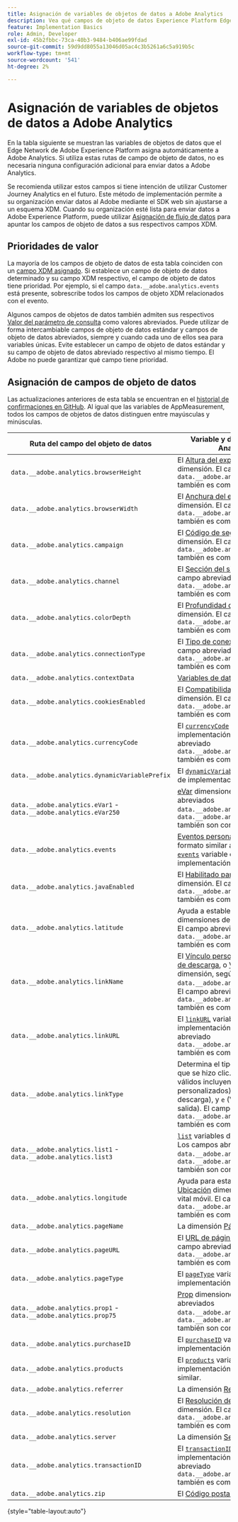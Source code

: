 ```yaml
---
title: Asignación de variables de objetos de datos a Adobe Analytics
description: Vea qué campos de objeto de datos Experience Platform Edge asigna automáticamente a las variables de Analytics.
feature: Implementation Basics
role: Admin, Developer
exl-id: 45b2fbbc-73ca-40b3-9484-b406ae99fdad
source-git-commit: 59d9dd8055a13046d05ac4c3b5261a6c5a919b5c
workflow-type: tm+mt
source-wordcount: '541'
ht-degree: 2%

---
```


# Asignación de variables de objetos de datos a Adobe Analytics

En la tabla siguiente se muestran las variables de objetos de datos que el Edge Network de Adobe Experience Platform asigna automáticamente a Adobe Analytics. Si utiliza estas rutas de campo de objeto de datos, no es necesaria ninguna configuración adicional para enviar datos a Adobe Analytics.

Se recomienda utilizar estos campos si tiene intención de utilizar Customer Journey Analytics en el futuro. Este método de implementación permite a su organización enviar datos al Adobe mediante el SDK web sin ajustarse a un esquema XDM. Cuando su organización esté lista para enviar datos a Adobe Experience Platform, puede utilizar [Asignación de flujo de datos](https://experienceleague.adobe.com/en/docs/experience-platform/datastreams/data-prep#mapping) para apuntar los campos de objeto de datos a sus respectivos campos XDM.

## Prioridades de valor

La mayoría de los campos de objeto de datos de esta tabla coinciden con un [campo XDM asignado](xdm-var-mapping.md). Si establece un campo de objeto de datos determinado y su campo XDM respectivo, el campo de objeto de datos tiene prioridad. Por ejemplo, si el campo `data.__adobe.analytics.events` está presente, sobrescribe todos los campos de objeto XDM relacionados con el evento.

Algunos campos de objetos de datos también admiten sus respectivos [Valor del parámetro de consulta](../validate/query-parameters.md) como valores abreviados. Puede utilizar de forma intercambiable campos de objeto de datos estándar y campos de objeto de datos abreviados, siempre y cuando cada uno de ellos sea para variables únicas. Evite establecer un campo de objeto de datos estándar y su campo de objeto de datos abreviado respectivo al mismo tiempo. El Adobe no puede garantizar qué campo tiene prioridad.

## Asignación de campos de objeto de datos

Las actualizaciones anteriores de esta tabla se encuentran en el [historial de confirmaciones en GitHub](https://github.com/AdobeDocs/analytics.en/commits/main/help/implement/aep-edge/data-var-mapping.md). Al igual que las variables de AppMeasurement, todos los campos de objetos de datos distinguen entre mayúsculas y minúsculas.

| Ruta del campo del objeto de datos | Variable y descripción de Analytics |
| --- | --- |
| `data.__adobe.analytics.browserHeight` | El [Altura del explorador](../../components/dimensions/browser-height.md) dimensión. El campo abreviado `data.__adobe.analytics.bh` también es compatible. |
| `data.__adobe.analytics.browserWidth` | El [Anchura del explorador](../../components/dimensions/browser-width.md) dimensión. El campo abreviado `data.__adobe.analytics.bw` también es compatible. |
| `data.__adobe.analytics.campaign` | El [Código de seguimiento](../../components/dimensions/tracking-code.md) dimensión. El campo abreviado `data.__adobe.analytics.v0` también es compatible. |
| `data.__adobe.analytics.channel` | El [Sección del sitio](../../components/dimensions/site-section.md) dimensión. El campo abreviado `data.__adobe.analytics.ch` también es compatible. |
| `data.__adobe.analytics.colorDepth` | El [Profundidad de color](../../components/dimensions/color-depth.md) dimensión. El campo abreviado `data.__adobe.analytics.c` también es compatible. |
| `data.__adobe.analytics.connectionType` | El [Tipo de conexión](../../components/dimensions/connection-type.md) dimensión. El campo abreviado `data.__adobe.analytics.ct` también es compatible. |
| `data.__adobe.analytics.contextData` | [Variables de datos de contexto](/help/implement/vars/page-vars/contextdata.md). |
| `data.__adobe.analytics.cookiesEnabled` | El [Compatibilidad con cookies](../../components/dimensions/cookie-support.md) dimensión. El campo abreviado `data.__adobe.analytics.k` también es compatible. |
| `data.__adobe.analytics.currencyCode` | El [`currencyCode`](../vars/config-vars/currencycode.md) variable de implementación. El campo abreviado `data.__adobe.analytics.cc` también es compatible. |
| `data.__adobe.analytics.dynamicVariablePrefix` | El [`dynamicVariablePrefix`](../vars/config-vars/dynamicvariableprefix.md) variable de implementación. |
| `data.__adobe.analytics.eVar1` - `data.__adobe.analytics.eVar250` | [eVar](../../components/dimensions/evar.md) dimensiones. Los campos abreviados `data.__adobe.analytics.v1` - `data.__adobe.analytics.v250` también son compatibles. |
| `data.__adobe.analytics.events` | [Eventos personalizados](../../components/metrics/custom-events.md). Dé un formato similar a este campo [`events`](../vars/page-vars/events/events-overview.md) variable de implementación. |
| `data.__adobe.analytics.javaEnabled` | El [Habilitado para Java](../../components/dimensions/java-enabled.md) dimensión. El campo abreviado `data.__adobe.analytics.v` también es compatible. |
| `data.__adobe.analytics.latitude` | Ayuda a establecer el [Ubicación](../../components/dimensions/lifecycle-dimensions.md) dimensiones del ciclo vital móvil. El campo abreviado `data.__adobe.analytics.lat` también es compatible. |
| `data.__adobe.analytics.linkName` | El [Vínculo personalizado](../../components/dimensions/custom-link.md), [Vínculo de descarga](../../components/dimensions/download-link.md), o [Vínculo de salida](../../components/dimensions/exit-link.md) dimensión, según el valor de `data.__adobe.analytics.linkType`. El campo abreviado `data.__adobe.analytics.pev2` también es compatible. |
| `data.__adobe.analytics.linkURL` | El [`linkURL`](../vars/config-vars/linkurl.md) variable de implementación. El campo abreviado `data.__adobe.analytics.pev1` también es compatible. |
| `data.__adobe.analytics.linkType` | Determina el tipo de vínculo en el que se hizo clic. Los valores válidos incluyen `o` (Vínculos personalizados), `d` (Vínculos de descarga), y `e` (Vínculos de salida). El campo abreviado `data.__adobe.analytics.pe` también es compatible. |
| `data.__adobe.analytics.list1` - `data.__adobe.analytics.list3` | [`list`](/help/implement/vars/page-vars/list.md) variables de implementación. Los campos abreviados `data.__adobe.analytics.l1` - `data.__adobe.analytics.list3` también son compatibles. |
| `data.__adobe.analytics.longitude` | Ayuda para establecer el [Ubicación](../../components/dimensions/lifecycle-dimensions.md) dimensiones del ciclo vital móvil. El campo abreviado `data.__adobe.analytics.lon` también es compatible. |
| `data.__adobe.analytics.pageName` | La dimensión [Página](/help/components/dimensions/page.md). |
| `data.__adobe.analytics.pageURL` | El [URL de página](/help/components/dimensions/page-url.md) dimensión. El campo abreviado `data.__adobe.analytics.g` también es compatible. |
| `data.__adobe.analytics.pageType` | El [`pageType`](../vars/page-vars/pagetype.md) variable de implementación. |
| `data.__adobe.analytics.prop1` - `data.__adobe.analytics.prop75` | [Prop](../../components/dimensions/prop.md) dimensiones. Los campos abreviados `data.__adobe.analytics.c1` - `data.__adobe.analytics.c75` también son compatibles. |
| `data.__adobe.analytics.purchaseID` | El [`purchaseID`](../vars/page-vars/purchaseid.md) variable de implementación. |
| `data.__adobe.analytics.products` | El [`products`](../vars/page-vars/products.md) variable de implementación, con un formato similar. |
| `data.__adobe.analytics.referrer` | La dimensión [Referente](/help/components/dimensions/referrer.md). |
| `data.__adobe.analytics.resolution` | El [Resolución del monitor](../../components/dimensions/monitor-resolution.md) dimensión. El campo abreviado `data.__adobe.analytics.s` también es compatible. |
| `data.__adobe.analytics.server` | La dimensión [Servidor](/help/components/dimensions/server.md). |
| `data.__adobe.analytics.transactionID` | El [`transactionID`](../vars/page-vars/transactionid.md) variable de implementación. El campo abreviado `data.__adobe.analytics.xact` también es compatible. |
| `data.__adobe.analytics.zip` | El [Código postal](../../components/dimensions/zip-code.md) dimensión. |

{style="table-layout:auto"}
